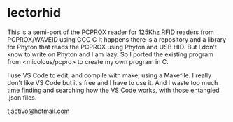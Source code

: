 # lectorhid
This is a semi-port of the PCPROX reader for 125Khz RFID readers from PCPROX/WAVEID using GCC C 
It happens there is a repository and a library for Phyton that reads the PCPROX using Phyton and USB HID.
But I don't know to write on Phyton and I am lazy. So I ported the existing program from <micolous/pcpro>
to create my own program in C.

I use VS Code to edit, and compile with make, using a Makefile.
I really don't like VS Code but it's free and I have to use it. And I waste too much time finding and searching
how the VS Code works, with those entangled .json files.

tjactivo@hotmail.com

